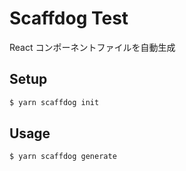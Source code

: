 # Scaffdog Test

React コンポーネントファイルを自動生成

## Setup

```sh
$ yarn scaffdog init
```

## Usage

```sh
$ yarn scaffdog generate
```
